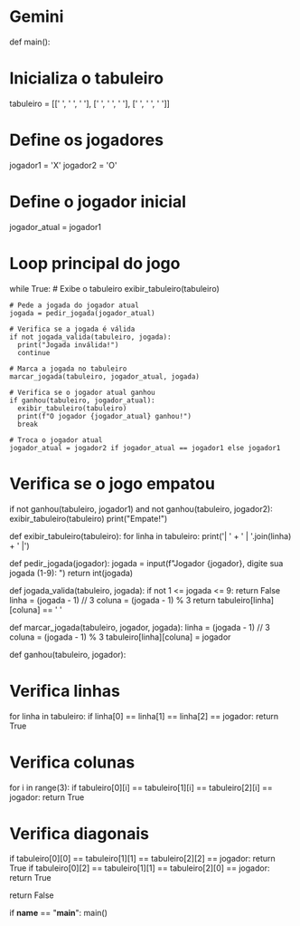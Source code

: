 # Gemini
def main():
  # Inicializa o tabuleiro
  tabuleiro = [[' ', ' ', ' '],
              [' ', ' ', ' '],
              [' ', ' ', ' ']]

  # Define os jogadores
  jogador1 = 'X'
  jogador2 = 'O'

  # Define o jogador inicial
  jogador_atual = jogador1

  # Loop principal do jogo
  while True:
    # Exibe o tabuleiro
    exibir_tabuleiro(tabuleiro)

    # Pede a jogada do jogador atual
    jogada = pedir_jogada(jogador_atual)

    # Verifica se a jogada é válida
    if not jogada_valida(tabuleiro, jogada):
      print("Jogada inválida!")
      continue

    # Marca a jogada no tabuleiro
    marcar_jogada(tabuleiro, jogador_atual, jogada)

    # Verifica se o jogador atual ganhou
    if ganhou(tabuleiro, jogador_atual):
      exibir_tabuleiro(tabuleiro)
      print(f"O jogador {jogador_atual} ganhou!")
      break

    # Troca o jogador atual
    jogador_atual = jogador2 if jogador_atual == jogador1 else jogador1

  # Verifica se o jogo empatou
  if not ganhou(tabuleiro, jogador1) and not ganhou(tabuleiro, jogador2):
    exibir_tabuleiro(tabuleiro)
    print("Empate!")


def exibir_tabuleiro(tabuleiro):
  for linha in tabuleiro:
    print('| ' + ' | '.join(linha) + ' |')


def pedir_jogada(jogador):
  jogada = input(f"Jogador {jogador}, digite sua jogada (1-9): ")
  return int(jogada)


def jogada_valida(tabuleiro, jogada):
  if not 1 <= jogada <= 9:
    return False
  linha = (jogada - 1) // 3
  coluna = (jogada - 1) % 3
  return tabuleiro[linha][coluna] == ' '


def marcar_jogada(tabuleiro, jogador, jogada):
  linha = (jogada - 1) // 3
  coluna = (jogada - 1) % 3
  tabuleiro[linha][coluna] = jogador


def ganhou(tabuleiro, jogador):
  # Verifica linhas
  for linha in tabuleiro:
    if linha[0] == linha[1] == linha[2] == jogador:
      return True

  # Verifica colunas
  for i in range(3):
    if tabuleiro[0][i] == tabuleiro[1][i] == tabuleiro[2][i] == jogador:
      return True

  # Verifica diagonais
  if tabuleiro[0][0] == tabuleiro[1][1] == tabuleiro[2][2] == jogador:
    return True
  if tabuleiro[0][2] == tabuleiro[1][1] == tabuleiro[2][0] == jogador:
    return True

  return False


if __name__ == "__main__":
  main()
